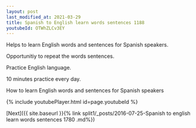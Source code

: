 ```yaml
---
layout: post
last_modified_at: 2021-03-29
title: Spanish to English learn words sentences 1188 
youtubeId: OTWhZLCv3EY
---
```

 
 
Helps to learn English words and sentences for Spanish speakers.

Opportunitiy to repeat the words sentences. 

Practice English language. 
 
10 minutes practice every day. 
 
How to learn English words and sentences for Spanish speakers 
 
{% include youtubePlayer.html id=page.youtubeId %}
 
 
[Next]({{ site.baseurl }}{% link  split1/_posts/2016-07-25-Spanish to english learn words sentences 1780 .md%})
 
